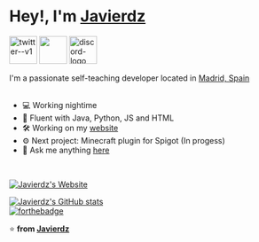 # Hey!, I'm [Javierdz](https://javierdz.xyz)
<a href="https://go.javierdz.xyz/twitter"><img width="50" height="50" src="https://img.icons8.com/ios/50/twitter--v1.png" alt="twitter--v1"/></a>
<a href="https://go.javierdz.xyz/youtube"><img width="50" height="50" src="https://dl.javierdz.xyz/images/youtube.png"></a>
<a href="https://go.javierdz.xyz/discord"><img width="50" height="50" src="https://img.icons8.com/ios/50/discord-logo.png" alt="discord-logo"/></a>

I'm a passionate self-teaching developer located in [Madrid, Spain](https://www.google.com/search?q=madrid)<br><br>
  * 💻 Working nightime
  * :brain: Fluent with Java, Python, JS and HTML
  * 🛠️ Working on my [website](https://javierdz.xyz)
  * :gear: Next project: Minecraft plugin for Spigot (In progess)
  * 💬 Ask me anything [here](https://github.com/jaavierdz/jaavierdz/issues)


<br>



[![Javierdz's Website](https://github-readme-stats.vercel.app/api/pin/?username=jaavierdz&repo=website&show_icons=true)](https://github.com/jaavierdz/website)

[![Javierdz's GitHub stats](https://github-readme-stats.vercel.app/api?username=jaavierdz&show_icons=true)](https://github.com/anuraghazra/github-readme-stats)<br>
[![forthebadge](https://forthebadge.com/images/featured/featured-built-with-love.svg)](https://forthebadge.com)

:star: **from [Javierdz](https://javierdz.xyz)**
